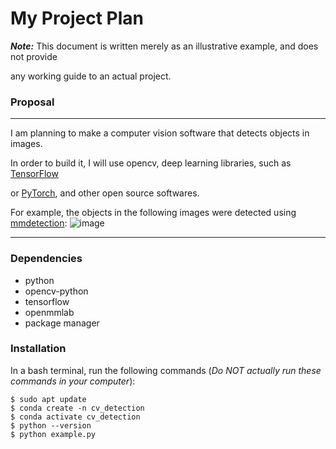 # My Project Plan
***Note:*** This document is written merely as an illustrative example, and does not provide

any working guide to an actual project.
### Proposal
---

I am planning to make a computer vision software that detects objects in images.

In order to build it, I will use opencv, deep learning libraries, such as [TensorFlow](https://www.tensorflow.org/?hl=ko)

or [PyTorch](https://pytorch.org/), and other open source softwares.

For example, the objects in the following images were detected using [mmdetection](https://github.com/open-mmlab/mmdetection): 
![image](https://user-images.githubusercontent.com/12907710/137271636-56ba1cd2-b110-4812-8221-b4c120320aa9.png)

----
### Dependencies
- python
- opencv-python
- tensorflow
- openmmlab
- package manager
### Installation
In a bash terminal, run the following commands (*Do NOT actually run these commands in
your computer*):
```
$ sudo apt update
$ conda create -n cv_detection
$ conda activate cv_detection
$ python --version
$ python example.py
```
